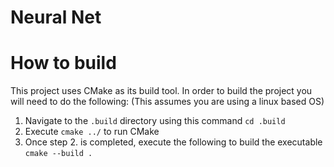 # Neural Net

# How to build
This project uses CMake as its build tool. In order to build the project you will need to do the following: (This assumes you are using a linux based OS)
1. Navigate to the `.build` directory using this command `cd .build`
2. Execute `cmake ../` to run CMake
3. Once step 2. is completed, execute the following to build the executable `cmake --build .`
